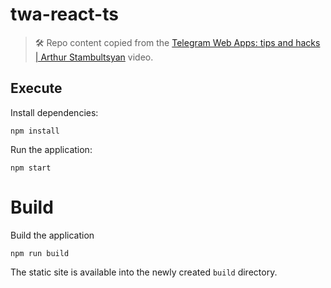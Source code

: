 # twa-react-ts

> 🛠️ Repo content copied from the [Telegram Web Apps: tips and hacks | Arthur Stambultsyan](https://www.youtube.com/watch?v=amvZy9hzAic) video.

## Execute

Install dependencies:

```
npm install
```

Run the application:

```
npm start
```

# Build

Build the application

```
npm run build
```

The static site is available into the newly created `build` directory.
